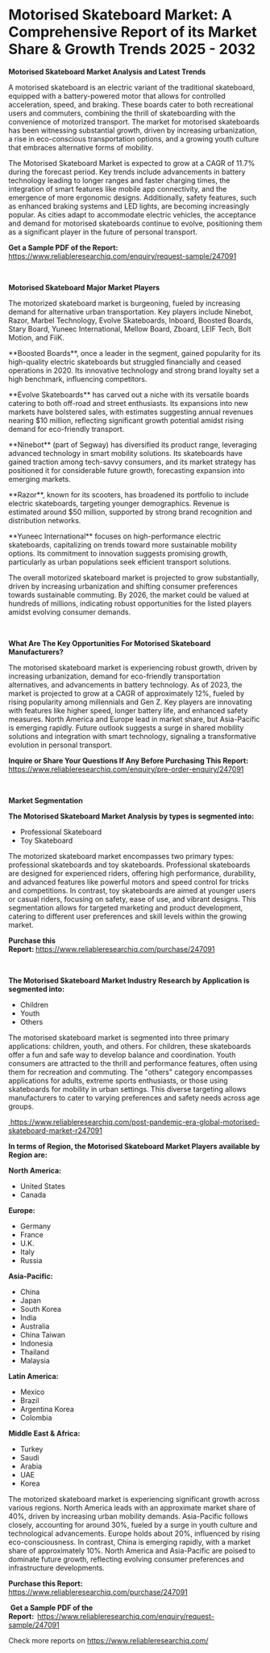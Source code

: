 <p><h1>Motorised Skateboard Market: A Comprehensive Report of its Market Share & Growth Trends 2025 - 2032</h1></p><p><strong>Motorised Skateboard Market Analysis and Latest Trends</strong></p>
<p><p>A motorised skateboard is an electric variant of the traditional skateboard, equipped with a battery-powered motor that allows for controlled acceleration, speed, and braking. These boards cater to both recreational users and commuters, combining the thrill of skateboarding with the convenience of motorized transport. The market for motorised skateboards has been witnessing substantial growth, driven by increasing urbanization, a rise in eco-conscious transportation options, and a growing youth culture that embraces alternative forms of mobility. </p><p>The Motorised Skateboard Market is expected to grow at a CAGR of 11.7% during the forecast period. Key trends include advancements in battery technology leading to longer ranges and faster charging times, the integration of smart features like mobile app connectivity, and the emergence of more ergonomic designs. Additionally, safety features, such as enhanced braking systems and LED lights, are becoming increasingly popular. As cities adapt to accommodate electric vehicles, the acceptance and demand for motorised skateboards continue to evolve, positioning them as a significant player in the future of personal transport.</p></p>
<p><strong>Get a Sample PDF of the Report:&nbsp;</strong> <a href="https://www.reliableresearchiq.com/enquiry/request-sample/247091?utm_campaign=3437&utm_medium=2&utm_source=Github&utm_content=ia&utm_term=30032025&utm_id=motorised-skateboard">https://www.reliableresearchiq.com/enquiry/request-sample/247091</a></p>
<p>&nbsp;</p>
<p><strong>Motorised Skateboard Major Market Players</strong></p>
<p><p>The motorized skateboard market is burgeoning, fueled by increasing demand for alternative urban transportation. Key players include Ninebot, Razor, Marbel Technology, Evolve Skateboards, Inboard, Boosted Boards, Stary Board, Yuneec International, Mellow Board, Zboard, LEIF Tech, Bolt Motion, and FiiK.</p><p>**Boosted Boards**, once a leader in the segment, gained popularity for its high-quality electric skateboards but struggled financially and ceased operations in 2020. Its innovative technology and strong brand loyalty set a high benchmark, influencing competitors.</p><p>**Evolve Skateboards** has carved out a niche with its versatile boards catering to both off-road and street enthusiasts. Its expansions into new markets have bolstered sales, with estimates suggesting annual revenues nearing $10 million, reflecting significant growth potential amidst rising demand for eco-friendly transport.</p><p>**Ninebot** (part of Segway) has diversified its product range, leveraging advanced technology in smart mobility solutions. Its skateboards have gained traction among tech-savvy consumers, and its market strategy has positioned it for considerable future growth, forecasting expansion into emerging markets.</p><p>**Razor**, known for its scooters, has broadened its portfolio to include electric skateboards, targeting younger demographics. Revenue is estimated around $50 million, supported by strong brand recognition and distribution networks.</p><p>**Yuneec International** focuses on high-performance electric skateboards, capitalizing on trends toward more sustainable mobility options. Its commitment to innovation suggests promising growth, particularly as urban populations seek efficient transport solutions.</p><p>The overall motorized skateboard market is projected to grow substantially, driven by increasing urbanization and shifting consumer preferences towards sustainable commuting. By 2026, the market could be valued at hundreds of millions, indicating robust opportunities for the listed players amidst evolving consumer demands.</p></p>
<p>&nbsp;</p>
<p><strong>What Are The Key Opportunities For Motorised Skateboard Manufacturers?</strong></p>
<p><p>The motorised skateboard market is experiencing robust growth, driven by increasing urbanization, demand for eco-friendly transportation alternatives, and advancements in battery technology. As of 2023, the market is projected to grow at a CAGR of approximately 12%, fueled by rising popularity among millennials and Gen Z. Key players are innovating with features like higher speed, longer battery life, and enhanced safety measures. North America and Europe lead in market share, but Asia-Pacific is emerging rapidly. Future outlook suggests a surge in shared mobility solutions and integration with smart technology, signaling a transformative evolution in personal transport.</p></p>
<p><strong>Inquire or Share Your Questions If Any Before Purchasing This Report:</strong> <a href="https://www.reliableresearchiq.com/enquiry/pre-order-enquiry/247091?utm_campaign=3437&utm_medium=2&utm_source=Github&utm_content=ia&utm_term=30032025&utm_id=motorised-skateboard">https://www.reliableresearchiq.com/enquiry/pre-order-enquiry/247091</a></p>
<p>&nbsp;</p>
<p><strong>Market Segmentation</strong></p>
<p><strong>The Motorised Skateboard Market Analysis by types is segmented into:</strong></p>
<p><ul><li>Professional Skateboard</li><li>Toy Skateboard</li></ul></p>
<p><p>The motorized skateboard market encompasses two primary types: professional skateboards and toy skateboards. Professional skateboards are designed for experienced riders, offering high performance, durability, and advanced features like powerful motors and speed control for tricks and competitions. In contrast, toy skateboards are aimed at younger users or casual riders, focusing on safety, ease of use, and vibrant designs. This segmentation allows for targeted marketing and product development, catering to different user preferences and skill levels within the growing market.</p></p>
<p><strong>Purchase this Report:&nbsp;</strong><a href="https://www.reliableresearchiq.com/purchase/247091?utm_campaign=3437&utm_medium=2&utm_source=Github&utm_content=ia&utm_term=30032025&utm_id=motorised-skateboard">https://www.reliableresearchiq.com/purchase/247091</a></p>
<p>&nbsp;</p>
<p><strong>The Motorised Skateboard Market Industry Research by Application is segmented into:</strong></p>
<p><ul><li>Children</li><li>Youth</li><li>Others</li></ul></p>
<p><p>The motorised skateboard market is segmented into three primary applications: children, youth, and others. For children, these skateboards offer a fun and safe way to develop balance and coordination. Youth consumers are attracted to the thrill and performance features, often using them for recreation and commuting. The "others" category encompasses applications for adults, extreme sports enthusiasts, or those using skateboards for mobility in urban settings. This diverse targeting allows manufacturers to cater to varying preferences and safety needs across age groups.</p></p>
<p><a href="https://www.reliableresearchiq.com/post-pandemic-era-global-motorised-skateboard-market-r247091?utm_campaign=3437&utm_medium=2&utm_source=Github&utm_content=ia&utm_term=30032025&utm_id=motorised-skateboard">&nbsp;https://www.reliableresearchiq.com/post-pandemic-era-global-motorised-skateboard-market-r247091</a></p>
<p><strong>In terms of Region, the Motorised Skateboard Market Players available by Region are:</strong></p>
<p>
    <p> <strong> North America: </strong>
        <ul>
            <li>United States</li>
            <li>Canada</li>
        </ul>
        </p> 
    <p> <strong> Europe: </strong>
        <ul>
            <li>Germany</li>
            <li>France</li>
            <li>U.K.</li>
            <li>Italy</li>
            <li>Russia</li>
        </ul>
        </p> 
    <p> <strong> Asia-Pacific: </strong>
        <ul>
            <li>China</li>
            <li>Japan</li>
            <li>South Korea</li>
            <li>India</li>
            <li>Australia</li>
            <li>China Taiwan</li>
            <li>Indonesia</li>
            <li>Thailand</li>
            <li>Malaysia</li>
        </ul>
        </p> 
    <p> <strong> Latin America: </strong>
        <ul>
            <li>Mexico</li>
            <li>Brazil</li>
            <li>Argentina Korea</li>
            <li>Colombia</li>
        </ul>
        </p> 
    <p> <strong> Middle East & Africa: </strong>
        <ul>
            <li>Turkey</li>
            <li>Saudi</li>
            <li>Arabia</li>
            <li>UAE</li>
            <li>Korea</li>
        </ul>
    </p>
    </p>
<p><p>The motorized skateboard market is experiencing significant growth across various regions. North America leads with an approximate market share of 40%, driven by increasing urban mobility demands. Asia-Pacific follows closely, accounting for around 30%, fueled by a surge in youth culture and technological advancements. Europe holds about 20%, influenced by rising eco-consciousness. In contrast, China is emerging rapidly, with a market share of approximately 10%. North America and Asia-Pacific are poised to dominate future growth, reflecting evolving consumer preferences and infrastructure developments.</p></p>
<p><strong>Purchase this Report: </strong><a href="https://www.reliableresearchiq.com/purchase/247091?utm_campaign=3437&utm_medium=2&utm_source=Github&utm_content=ia&utm_term=30032025&utm_id=motorised-skateboard">https://www.reliableresearchiq.com/purchase/247091</a></p>
<p>&nbsp;<strong>Get a Sample PDF of the Report:&nbsp;&nbsp;</strong><a href="https://www.reliableresearchiq.com/enquiry/request-sample/247091?utm_campaign=3437&utm_medium=2&utm_source=Github&utm_content=ia&utm_term=30032025&utm_id=motorised-skateboard">https://www.reliableresearchiq.com/enquiry/request-sample/247091</a></p>
<p><strong></strong></p>
<p>Check more reports on <a href="https://www.reliableresearchiq.com/?utm_campaign=3437&utm_medium=2&utm_source=Github&utm_content=ia&utm_term=30032025&utm_id=motorised-skateboard">https://www.reliableresearchiq.com/</a></p>